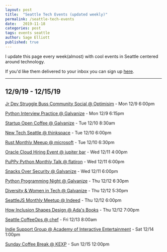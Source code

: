 ```yaml
---
layout: post
title:  "Seattle Tech Events (updated weekly)"
permalink: /seattle-tech-events
date:   2019-11-18
categories: post
tags: events seattle
author: Sage Elliott
published: true
---
```


I update this page every week(almost) with cool events in Seattle centered around technology.

If you'd like them delivered to your inbox you can sign up [here](https://mailchi.mp/32d244a64668/techseattle).

------- 

## 12/9/19 - 12/15/19

[Jr Dev Struggle Buss Community Social @ Optimisim](http://bit.ly/2riRd45) - Mon 12/9 6:00pm

[Python Interview Practice @ Galvanize](http://bit.ly/2E3pPd6) - Mon 12/9 6:15pm

[Startup Open Coffee @ Galvanize](http://bit.ly/2sfSrwP) - Tue 12/10 8:30am

[New Tech Seattle @ thinkspace](http://bit.ly/346jV5x) - Tue 12/10 6:00pm

[Rust Monthly Meeup @ microsoft](http://bit.ly/2RGYftU) - Tue 12/10 6:30pm

[Oracle Cloud Hiring Event @ jupiter bar](http://bit.ly/2P4z2bd) - Wed 12/11 4:00pm

[PuPPy Python Monthly Talk @ flatiron](http://bit.ly/2RBOKwq) - Wed 12/11 6:00pm

[Snacks Over Security @ Galvanize](http://bit.ly/343E0cF) - Wed 12/11 6:00pm

[Python Programming Night @ Galvanize](http://bit.ly/38oyy7C) - Thu 12/12 6:30pm

[Diversity & Women in Tech @ Galvanize](http://bit.ly/2s8a9Cy) - Thu 12/12 5:30pm

[SeattleJS Monthly Meetup @ Indeed](http://bit.ly/35bQNeA) - Thu 12/12 6:00pm

[How Inclusion Shapes Design @ Ada's Books](http://bit.ly/36lwtqW) - Thu 12/12 7:00pm

[Seattle CoffeeOps @ chef](http://bit.ly/38mPawn) - Fri 12/13 8:00am

[Indie Support Group @ Academy of Interactive Entertainment](http://bit.ly/2s9pXoI) - Sat 12/14 1:00pm

[Sunday Coffee Break @ KEXP](http://bit.ly/2YuxJ8L) - Sun 12/15 12:00pm



